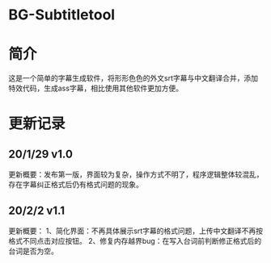 # BG-Subtitletool
# 简介
这是一个简单的字幕生成软件，将形形色色的外文srt字幕与中文翻译合并，添加特效代码，生成ass字幕，相比使用其他软件更加方便。
# 更新记录
## 20/1/29 v1.0
更新概要：发布第一版，界面较为复杂，操作方式不明了，程序逻辑整体较混乱，存在字幕纠正格式后仍有格式问题的现象。
## 20/2/2 v1.1
更新概要：
1、简化界面：不再具体展示srt字幕的格式问题，上传中文翻译不再按格式不同点击对应按钮。
2、修复内存越界bug：在写入台词前判断修正格式后的台词是否为空。
